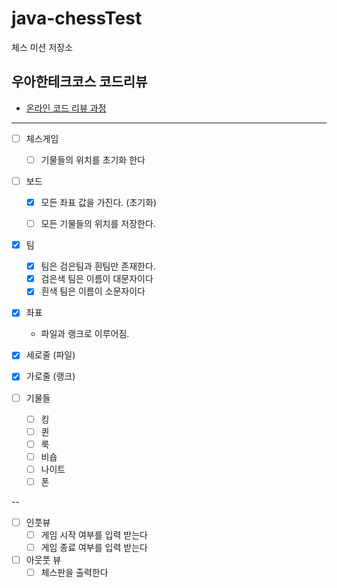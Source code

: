 # java-chessTest

체스 미션 저장소

## 우아한테크코스 코드리뷰

- [온라인 코드 리뷰 과정](https://github.com/woowacourse/woowacourse-docs/blob/master/maincourse/README.md)

---
- [ ] 체스게임
  - [ ] 기물들의 위치를 초기화 한다

- [ ] 보드
  - [x] 모든 좌표 값을 가진다. (초기화) 
  - [ ] 모든 기물들의 위치를 저장한다.

  
- [x] 팀
  - [x] 팀은 검은팀과 흰팀만 존재한다.
  - [x] 검은색 팀은 이름이 대문자이다
  - [x] 흰색 팀은 이름이 소문자이다

- [x] 좌표
  - 파일과 랭크로 이루어짐.

- [x] 세로줄 (파일)
- [x] 가로줄 (랭크)

- [ ] 기물들 
  - [ ] 킹
  - [ ] 퀸
  - [ ] 룩
  - [ ] 비숍 
  - [ ] 나이트
  - [ ] 폰

--

- [ ] 인풋뷰
  - [ ] 게임 시작 여부를 입력 받는다
  - [ ] 게임 종료 여부를 입력 받는다

- [ ] 아웃풋 뷰
  - [ ] 체스판을 출력한다
